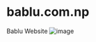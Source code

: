 # bablu.com.np
Bablu Website
![image](https://github.com/bablu4145/bablu.com.np/assets/77143354/cb701d1a-cebb-41da-8702-9a3539492add)


